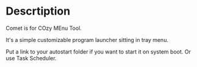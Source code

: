 Descrtiption
=====
Comet is for COzy MEnu Tool.

It's a simple customizable program launcher sitting in tray menu.

Put a link to your autostart folder if you want to start it on system boot. Or use Task Scheduler.
